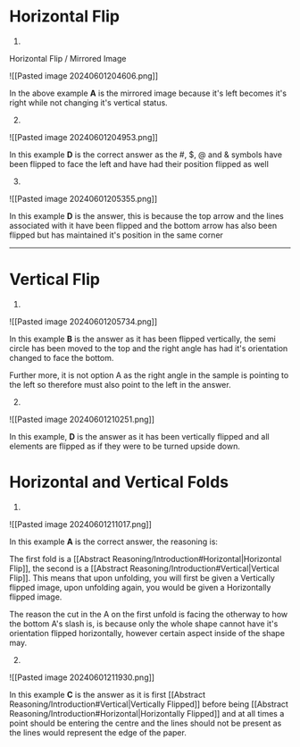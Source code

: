 
# Horizontal Flip

1.

Horizontal Flip / Mirrored Image

![[Pasted image 20240601204606.png]]

In the above example **A** is the mirrored image because it's left becomes it's right while not changing it's vertical status.

2.

![[Pasted image 20240601204953.png]]

In this example **D** is the correct answer as the #, $, @ and & symbols have been flipped to face the left and have had their position flipped as well

3.

![[Pasted image 20240601205355.png]]

In this example **D** is the answer, this is because the top arrow and the lines associated with it have been flipped and the bottom arrow has also been flipped but has maintained it's position in the same corner

---

# Vertical Flip

1.

![[Pasted image 20240601205734.png]]

In this example **B** is the answer as it has been flipped vertically, the semi circle has been moved to the top and the right angle has had it's orientation changed to face the bottom.

Further more, it is not option A as the right angle in the sample is pointing to the left so therefore must also point to the left in the answer.

2.

![[Pasted image 20240601210251.png]]

In this example, **D** is the answer as it has been vertically flipped and all elements are flipped as if they were to be turned upside down.

# Horizontal and Vertical Folds

1.

![[Pasted image 20240601211017.png]]

In this example **A** is the correct answer, the reasoning is:

The first fold is a [[Abstract Reasoning/Introduction#Horizontal|Horizontal Flip]], the second is a [[Abstract Reasoning/Introduction#Vertical|Vertical Flip]]. This means that upon unfolding, you will first be given a Vertically flipped image, upon unfolding again, you would be given a Horizontally flipped image.

The reason the cut in the A on the first unfold is facing the otherway to how the bottom A's slash is, is because only the whole shape cannot have it's orientation flipped horizontally, however certain aspect inside of the shape may.

2.

![[Pasted image 20240601211930.png]]

In this example **C** is the answer as it is first [[Abstract Reasoning/Introduction#Vertical|Vertically Flipped]] before being [[Abstract Reasoning/Introduction#Horizontal|Horizontally Flipped]] and at all times a point should be entering the centre and the lines should not be present as the lines would represent the edge of the paper.
